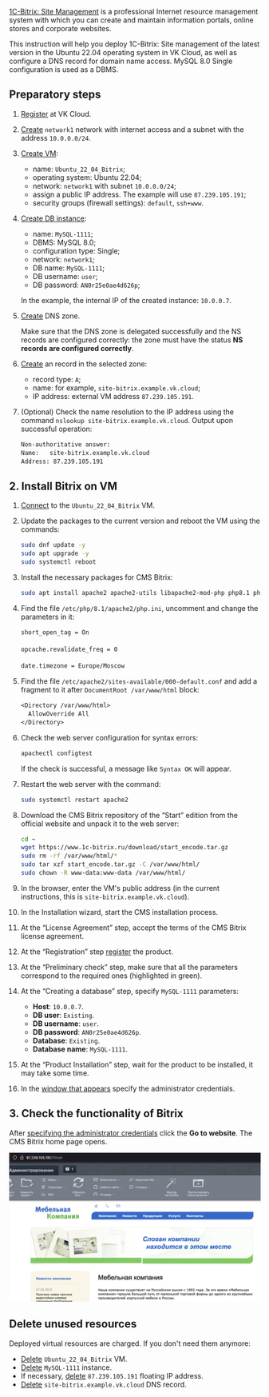 [1C-Bitrix: Site Management](https://www.1c-bitrix.ru/products/cms/) is a professional Internet resource management system with which you can create and maintain information portals, online stores and corporate websites.

This instruction will help you deploy 1C-Bitrix: Site management of the latest version in the Ubuntu 22.04 operating system in VK Cloud, as well as configure a DNS record for domain name access. MySQL 8.0 Single configuration is used as a DBMS.

## Preparatory steps

1. [Register](/en/intro/start/account-registration) at VK Cloud.
1. [Create](/en/networks/vnet/service-management/net#creating_a_network) `network1` network with internet access and a subnet with the address `10.0.0.0/24`.
1. [Create VM](/en/computing/iaas/service-management/vm/vm-create):

   - name: `Ubuntu_22_04_Bitrix`;
   - operating system: Ubuntu 22.04;
   - network: `network1` with subnet `10.0.0.0/24`;
   - assign a public IP address. The example will use `87.239.105.191`;
   - security groups (firewall settings): `default`, `ssh+www`.

1. [Create DB instance](/en/dbs/dbaas/service-management/create):

   - name: `MySQL-1111`;
   - DBMS: MySQL 8.0;
   - configuration type: Single;
   - network: `network1`;
   - DB name: `MySQL-1111`;
   - DB username: `user`;
   - DB password: `AN0r25e0ae4d626p`;

   In the example, the internal IP of the created instance: `10.0.0.7`.

1. [Create](/en/networks/dns/publicdns#creating_a_zone) DNS zone.

   <warn>

   Make sure that the DNS zone is delegated successfully and the NS records are configured correctly: the zone must have the status **NS records are configured correctly**.

   </warn>

1. [Create](/en/networks/dns/publicdns#adding_resource_records) an record in the selected zone:

   - record type: `A`;
   - name: for example, `site-bitrix.example.vk.cloud`;
   - IP address: external VM address `87.239.105.191`.

1. (Optional) Check the name resolution to the IP address using the command `nslookup site-bitrix.example.vk.cloud`. Output upon successful operation:

   ```bash
   Non-authoritative answer:
   Name:   site-bitrix.example.vk.cloud
   Address: 87.239.105.191
   ```

## 2. Install Bitrix on VM

1. [Connect](/en/computing/iaas/service-management/vm/vm-connect/vm-connect-nix) to the `Ubuntu_22_04_Bitrix` VM.
1. Update the packages to the current version and reboot the VM using the commands:

   ```bash
   sudo dnf update -y
   sudo apt upgrade -y
   sudo systemctl reboot
   ```

1. Install the necessary packages for CMS Bitrix:

   ```bash
   sudo apt install apache2 apache2-utils libapache2-mod-php php8.1 php8.1-cli php8.1-curl php8.1-fpm php8.1-gd php8.1-intl php8.1-mbstring php8.1-mysql php8.1-opcache php8.1-readline php8.1-soap php8.1-xml php8.1-xmlrpc php8.1-zip php-gd -y
   ```

1. Find the file `/etc/php/8.1/apache2/php.ini`, uncomment and change the parameters in it:

   ```txt
   short_open_tag = On

   opcache.revalidate_freq = 0

   date.timezone = Europe/Moscow
   ```

1. Find the file `/etc/apache2/sites-available/000-default.conf` and add a fragment to it after `DocumentRoot /var/www/html` block:

   ```txt
   <Directory /var/www/html>
     AllowOverride All
   </Directory>
   ```

1. Check the web server configuration for syntax errors:

   ```bash
   apachectl configtest
   ```

   If the check is successful, a message like `Syntax OK` will appear.

1. Restart the web server with the command:

   ```bash
   sudo systemctl restart apache2
   ```

1. Download the CMS Bitrix repository of the “Start” edition from the official website and unpack it to the web server:

   ```bash
   cd ~
   wget https://www.1c-bitrix.ru/download/start_encode.tar.gz
   sudo rm -rf /var/www/html/*
   sudo tar xzf start_encode.tar.gz -C /var/www/html/
   sudo chown -R www-data:www-data /var/www/html/
   ```

1. In the browser, enter the VM's public address (in the current instructions, this is `site-bitrix.example.vk.cloud`).
1. In the Installation wizard, start the CMS installation process.
1. At the “License Agreement” step, accept the terms of the CMS Bitrix license agreement.
1. At the “Registration” step [register](https://dev.1c-bitrix.ru/learning/course/index.php?COURSE_ID=32&LESSON_ID=2043&LESSON_PATH=3903.4862.4888.4538.2043) the product.
1. At the “Preliminary check” step, make sure that all the parameters correspond to the required ones (highlighted in green).
1. At the “Creating a database” step, specify `MySQL-1111`  parameters:

   - **Host**: `10.0.0.7`.
   - **DB user**: `Existing`.
   - **DB username**: `user`.
   - **DB password**: `AN0r25e0ae4d626p`.
   - **Database**: `Existing`.
   - **Database name**: `MySQL-1111`.

1. At the “Product Installation” step, wait for the product to be installed, it may take some time.
1. In the [window that appears](https://dev.1c-bitrix.ru/learning/course/index.php?COURSE_ID=32&LESSON_ID=2059&LESSON_PATH=3903.4862.4888.4538.2059) specify the administrator credentials.

## 3. Check the functionality of Bitrix

After [specifying the administrator credentials](https://dev.1c-bitrix.ru/learning/course/index.php?COURSE_ID=32&LESSON_ID=2059&LESSON_PATH=3903.4862.4888.4538.2059) click the **Go to website**. The CMS Bitrix home page opens.

![](assets/bitrix_main.png)

## Delete unused resources

Deployed virtual resources are charged. If you don't need them anymore:

- [Delete](/en/computing/iaas/service-management/vm/vm-manage#delete_vm) `Ubuntu_22_04_Bitrix` VM.
- [Delete](/en/dbs/dbaas/service-management/delete) `MySQL-1111` instance.
- If necessary, [delete](/en/networks/vnet/service-management/floating-ip#removing_floating_ip_address_from_the_project) `87.239.105.191` floating IP address.
- [Delete](/en/networks/dns/publicdns#deleting_resource_records) `site-bitrix.example.vk.cloud` DNS record.
